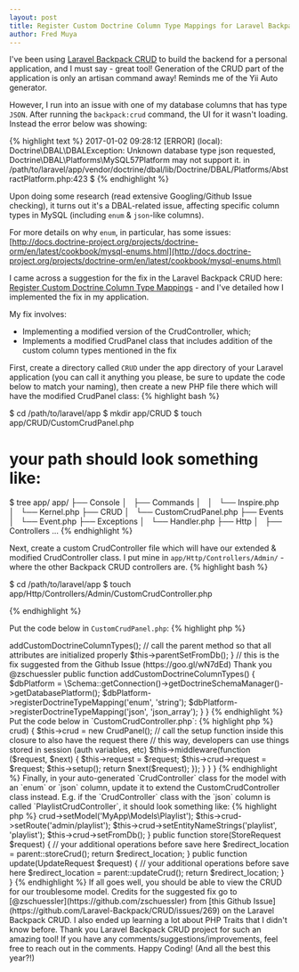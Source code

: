 ```yaml
---
layout: post
title: Register Custom Doctrine Column Type Mappings for Laravel Backpack CRUD
author: Fred Muya
---
```


I've been using [Laravel Backpack CRUD](https://laravel-backpack.readme.io/docs) to build the backend for a personal application, and I must say - great tool! Generation of the CRUD part of the application is only an artisan command away! Reminds me of the Yii Auto generator.

However, I run into an issue with one of my database columns that has type `JSON`. After running the `backpack:crud` command, the UI for it wasn't loading. Instead the error below was showing:

{% highlight text %}
2017-01-02 09:28:12 [ERROR] (local): Doctrine\DBAL\DBALException: Unknown database type json requested, Doctrine\DBAL\Platforms\MySQL57Platform may not support it. in /path/to/laravel/app/vendor/doctrine/dbal/lib/Doctrine/DBAL/Platforms/AbstractPlatform.php:423
$
{% endhighlight %}

Upon doing some research (read extensive Googling/Github Issue checking), it turns out it's a DBAL-related issue, affecting specific column types in MySQL (including `enum` & `json`-like columns).

For more details on why `enum`, in particular, has some issues: [http://docs.doctrine-project.org/projects/doctrine-orm/en/latest/cookbook/mysql-enums.html](http://docs.doctrine-project.org/projects/doctrine-orm/en/latest/cookbook/mysql-enums.html)

I came across a suggestion for the fix in the Laravel Backpack CRUD here: [Register Custom Doctrine Column Type Mappings](https://github.com/Laravel-Backpack/CRUD/issues/269) - and I've detailed how I implemented the fix in my application.

My fix involves:

- Implementing a modified version of the CrudController, which;
- Implements a modified CrudPanel class that includes addition of the custom column types mentioned in the fix

First, create a directory called `CRUD` under the app directory of your Laravel application (you can call it anything you please, be sure to update the code below to match your naming), then create a new PHP file there which will have the modified CrudPanel class:
{% highlight bash %}

$ cd /path/to/laravel/app
$ mkdir app/CRUD
$ touch app/CRUD/CustomCrudPanel.php

# your path should look something like:
$ tree app/
app/
├── Console
│   ├── Commands
│   │   └── Inspire.php
│   └── Kernel.php
├── CRUD
│   └── CustomCrudPanel.php
├── Events
│   └── Event.php
├── Exceptions
│   └── Handler.php
├── Http
│   ├── Controllers
...
{% endhighlight %}

Next, create a custom CrudController file which will have our extended & modified CrudController class. I put mine in `app/Http/Controllers/Admin/` - where the other Backpack CRUD controllers are.
{% highlight bash %}

$ cd /path/to/laravel/app
$ touch app/Http/Controllers/Admin/CustomCrudController.php

{% endhighlight %}

Put the code below in `CustomCrudPanel.php`:
{% highlight php %}
<?php

// update this to match your app's namespace
namespace MyApp\CRUD;

use Backpack\CRUD\CrudPanel;
use Backpack\CRUD\PanelTraits\AutoSet;

class CustomCrudPanel extends CrudPanel
{
    use AutoSet {
        // we're overriding the original method from the AutoSet trait
        setFromDb as parentSetFromDb;
    }

    public function setFromDb()
    {
        // register custom column types
        $this->addCustomDoctrineColumnTypes();

        // call the parent method so that all attributes are initialized properly
        $this->parentSetFromDb();
    }

    // this is the fix suggested from the Github Issue (https://goo.gl/wN7dEd) Thank you @zschuessler
    public function addCustomDoctrineColumnTypes()
    {
        $dbPlatform = \Schema::getConnection()->getDoctrineSchemaManager()->getDatabasePlatform();
        $dbPlatform->registerDoctrineTypeMapping('enum', 'string');
        $dbPlatform->registerDoctrineTypeMapping('json', 'json_array');
    }
}

{% endhighlight %}

Put the code below in `CustomCrudController.php`:
{% highlight php %}
<?php

// update this to match your app's namespace
namespace MyApp\Http\Controllers\Admin;

use Backpack\CRUD\app\Http\Controllers\CrudController;
use MyApp\CRUD\CustomCrudPanel as CrudPanel;

class CustomCrudController extends CrudController
{

    public function __construct()
    {
        if (!$this->crud) {
            $this->crud = new CrudPanel();

            // call the setup function inside this closure to also have the request there
            // this way, developers can use things stored in session (auth variables, etc)
            $this->middleware(function ($request, $next) {
                $this->request = $request;
                $this->crud->request = $request;
                $this->setup();

                return $next($request);
            });
        }
    }
}
{% endhighlight %}

Finally, in your auto-generated `CrudController` class for the model with an `enum` or `json` column, update it to extend the CustomCrudController class instead.

E.g. if the `CrudController` class with the `json` column is called `PlaylistCrudController`, it should look something like:
{% highlight php %}
<?php

// update this to match your app's namespace
namespace MyApp\Http\Controllers\Admin;

// use the CustomCrudController class instead of Backpack\CRUD\app\Http\Controllers\CrudController
use MyApp\Http\Controllers\Admin\CustomCrudController as CrudController;
use MyApp\Http\Requests\PlaylistRequest as StoreRequest;
use MyApp\Http\Requests\PlaylistRequest as UpdateRequest;

class PlaylistCrudController extends CrudController
{

    public function setUp()
    {
        $this->crud->setModel('MyApp\Models\Playlist');
        $this->crud->setRoute('admin/playlist');
        $this->crud->setEntityNameStrings('playlist', 'playlist');

        $this->crud->setFromDb();
    }

    public function store(StoreRequest $request)
    {
        // your additional operations before save here
        $redirect_location = parent::storeCrud();

        return $redirect_location;
    }

    public function update(UpdateRequest $request)
    {
        // your additional operations before save here
        $redirect_location = parent::updateCrud();

        return $redirect_location;
    }
}
{% endhighlight %}

If all goes well, you should be able to view the CRUD for our troublesome model.

Credits for the suggested fix go to [@zschuessler](https://github.com/zschuessler) from [this Github Issue](https://github.com/Laravel-Backpack/CRUD/issues/269) on the Laravel Backpack CRUD.

I also ended up learning a lot about PHP Traits that I didn't know before.

Thank you Laravel Backpack CRUD project for such an amazing tool!

If you have any comments/suggestions/improvements, feel free to reach out in the comments.

Happy Coding! (And all the best this year?!)

